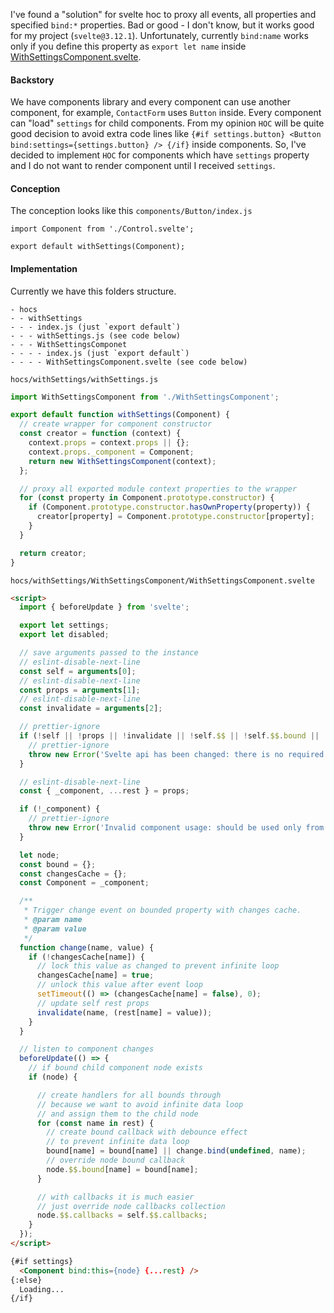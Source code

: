 I've found a "solution" for svelte hoc to proxy all events, all properties and specified `bind:*` properties.
Bad or good - I don't know, but it works good for my project (`svelte@3.12.1`).
Unfortunately, currently `bind:name` works only if you define this property as `export let name` inside [WithSettingsComponent.svelte](src/hocs/withSettings/WithSettingsComponent/WithSettingsComponent.svelte).

#### Backstory  
We have components library and every component can use another component, for example, `ContactForm` uses `Button` inside. Every component can "load" `settings` for child components. From my opinion `HOC` will be quite good decision to avoid extra code lines like `{#if settings.button} <Button bind:settings={settings.button} /> {/if}` inside components. So, I've decided to implement `HOC` for components which have `settings` property and I do not want to render component until I received `settings`.

#### Conception  
The conception looks like this
`components/Button/index.js`
```
import Component from './Control.svelte';

export default withSettings(Component);
```

#### Implementation
Currently we have this folders structure.
```
- hocs
- - withSettings
- - - index.js (just `export default`)
- - - withSettings.js (see code below)
- - - WithSettingsComponet
- - - - index.js (just `export default`)
- - - - WithSettingsComponent.svelte (see code below)
```

`hocs/withSettings/withSettings.js`
```javascript
import WithSettingsComponent from './WithSettingsComponent';

export default function withSettings(Component) {
  // create wrapper for component constructor
  const creator = function (context) {
    context.props = context.props || {};
    context.props._component = Component;
    return new WithSettingsComponent(context);
  };

  // proxy all exported module context properties to the wrapper
  for (const property in Component.prototype.constructor) {
    if (Component.prototype.constructor.hasOwnProperty(property)) {
      creator[property] = Component.prototype.constructor[property];
    }
  }

  return creator;
}
```


`hocs/withSettings/WithSettingsComponent/WithSettingsComponent.svelte`
```html
<script>
  import { beforeUpdate } from 'svelte';

  export let settings;
  export let disabled;

  // save arguments passed to the instance
  // eslint-disable-next-line
  const self = arguments[0];
  // eslint-disable-next-line
  const props = arguments[1];
  // eslint-disable-next-line
  const invalidate = arguments[2];

  // prettier-ignore
  if (!self || !props || !invalidate || !self.$$ || !self.$$.bound || !self.$$.callbacks) {
    // prettier-ignore
    throw new Error('Svelte api has been changed: there is no required arguments passed');
  }

  // eslint-disable-next-line
  const { _component, ...rest } = props;

  if (!_component) {
    // prettier-ignore
    throw new Error('Invalid component usage: should be used only from `withSettings` hoc');
  }

  let node;
  const bound = {};
  const changesCache = {};
  const Component = _component;

  /**
   * Trigger change event on bounded property with changes cache.
   * @param name
   * @param value
   */
  function change(name, value) {
    if (!changesCache[name]) {
      // lock this value as changed to prevent infinite loop
      changesCache[name] = true;
      // unlock this value after event loop
      setTimeout(() => (changesCache[name] = false), 0);
      // update self rest props
      invalidate(name, (rest[name] = value));
    }
  }

  // listen to component changes
  beforeUpdate(() => {
    // if bound child component node exists
    if (node) {

      // create handlers for all bounds through
      // because we want to avoid infinite data loop
      // and assign them to the child node
      for (const name in rest) {
        // create bound callback with debounce effect
        // to prevent infinite data loop
        bound[name] = bound[name] || change.bind(undefined, name);
        // override node bound callback
        node.$$.bound[name] = bound[name];
      }

      // with callbacks it is much easier
      // just override node callbacks collection
      node.$$.callbacks = self.$$.callbacks;
    }
  });
</script>

{#if settings}
  <Component bind:this={node} {...rest} />
{:else}
  Loading...
{/if}
```
